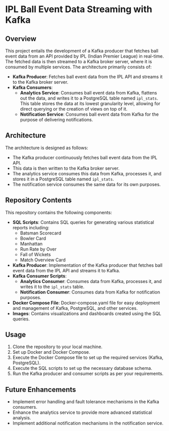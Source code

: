 # IPL Ball Event Data Streaming with Kafka

## Overview

This project entails the development of a Kafka producer that fetches ball event data from an API provided by IPL (Indian Premier League) in real-time. The fetched data is then streamed to a Kafka broker server, where it is consumed by multiple services. The architecture primarily consists of:

- **Kafka Producer**: Fetches ball event data from the IPL API and streams it to the Kafka broker server.
- **Kafka Consumers**:
  - **Analytics Service**: Consumes ball event data from Kafka, flattens out the data, and writes it to a PostgreSQL table named `ipl_stats`. This table stores the data at its lowest granularity level, allowing for direct querying or the creation of views on top of it.
  - **Notification Service**: Consumes ball event data from Kafka for the purpose of delivering notifications.

## Architecture

The architecture is designed as follows:

- The Kafka producer continuously fetches ball event data from the IPL API.
- This data is then written to the Kafka broker server.
- The analytics service consumes this data from Kafka, processes it, and stores it in a PostgreSQL table named `ipl_stats`.
- The notification service consumes the same data for its own purposes.

## Repository Contents

This repository contains the following components:

- **SQL Scripts**: Contains SQL queries for generating various statistical reports including:
  - Batsman Scorecard
  - Bowler Card
  - Manhattan
  - Run Rate by Over
  - Fall of Wickets
  - Match Overview Card
- **Kafka Producer**: Implementation of the Kafka producer that fetches ball event data from the IPL API and streams it to Kafka.
- **Kafka Consumer Scripts**:
  - **Analytics Consumer**: Consumes data from Kafka, processes it, and writes it to the `ipl_stats` table.
  - **Notification Consumer**: Consumes data from Kafka for notification purposes.
- **Docker Compose File**: Docker-compose.yaml file for easy deployment and management of Kafka, PostgreSQL, and other services.
- **Images**: Contains visualizations and dashboards created using the SQL queries.

## Usage

1. Clone the repository to your local machine.
2. Set up Docker and Docker Compose.
3. Execute the Docker Compose file to set up the required services (Kafka, PostgreSQL).
4. Execute the SQL scripts to set up the necessary database schema.
5. Run the Kafka producer and consumer scripts as per your requirements.

## Future Enhancements

- Implement error handling and fault tolerance mechanisms in the Kafka consumers.
- Enhance the analytics service to provide more advanced statistical analysis.
- Implement additional notification mechanisms in the notification service.